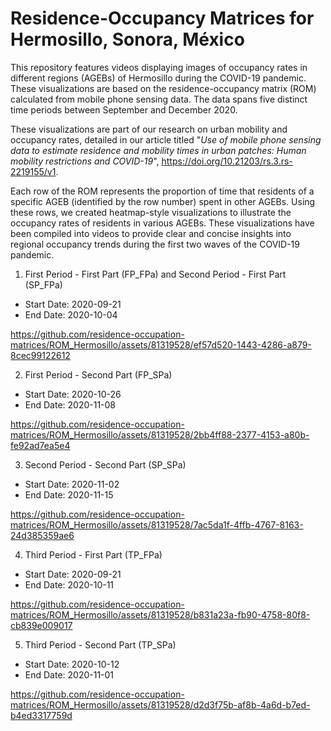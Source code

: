 # Residence-Occupancy Matrices for Hermosillo, Sonora, México
This repository features videos displaying images of occupancy rates in different regions (AGEBs) of Hermosillo during the COVID-19 pandemic. These visualizations are based on the residence-occupancy matrix (ROM) calculated from mobile phone sensing data. The data spans five distinct time periods between September and December 2020.

These visualizations are part of our research on urban mobility and occupancy rates, detailed in our article titled "_Use of mobile phone sensing data to estimate residence and mobility times in urban patches: Human mobility restrictions and COVID-19_", https://doi.org/10.21203/rs.3.rs-2219155/v1.

Each row of the ROM represents the proportion of time that residents of a specific AGEB (identified by the row number) spent in other AGEBs. Using these rows, we created heatmap-style visualizations to illustrate the occupancy rates of residents in various AGEBs. These visualizations have been compiled into videos to provide clear and concise insights into regional occupancy trends during the first two waves of the COVID-19 pandemic.

1. First Period - First Part (FP_FPa) and Second Period - First Part (SP_FPa)
* Start Date: 2020-09-21
* End Date: 2020-10-04

https://github.com/residence-occupation-matrices/ROM_Hermosillo/assets/81319528/ef57d520-1443-4286-a879-8cec99122612

2. First Period - Second Part (FP_SPa)
* Start Date: 2020-10-26
* End Date: 2020-11-08

https://github.com/residence-occupation-matrices/ROM_Hermosillo/assets/81319528/2bb4ff88-2377-4153-a80b-fe92ad7ea5e4

3. Second Period - Second Part (SP_SPa)
* Start Date: 2020-11-02
* End Date: 2020-11-15

https://github.com/residence-occupation-matrices/ROM_Hermosillo/assets/81319528/7ac5da1f-4ffb-4767-8163-24d385359ae6

4. Third Period - First Part (TP_FPa)
* Start Date: 2020-09-21
* End Date: 2020-10-11

https://github.com/residence-occupation-matrices/ROM_Hermosillo/assets/81319528/b831a23a-fb90-4758-80f8-cb839e009017

5. Third Period - Second Part (TP_SPa)
* Start Date: 2020-10-12
* End Date: 2020-11-01

https://github.com/residence-occupation-matrices/ROM_Hermosillo/assets/81319528/d2d3f75b-af8b-4a6d-b7ed-b4ed3317759d

